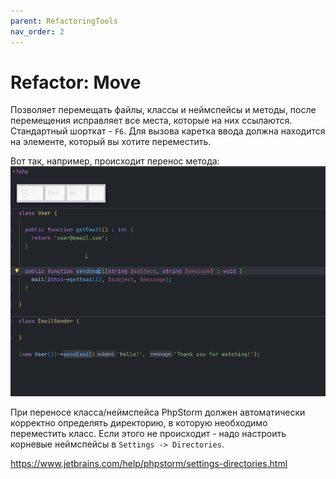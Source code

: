 ```yaml
---
parent: RefactoringTools
nav_order: 2
---
```


# Refactor: Move

Позволяет перемещать файлы, классы и неймспейсы и методы, после перемещения исправляет все места, которые на них ссылаются. Стандартный шорткат - `F6`. Для вызова каретка ввода должна находится на элементе, который вы хотите переместить.

Вот так, например, происходит перенос метода:<br>
![Move method example](assets/MoveMethodExample.gif)


При переносе класса/неймспейса PhpStorm должен автоматически корректно определять директорию, в которую необходимо переместить класс. Если этого не происходит - надо настроить корневые неймспейсы в `Settings -> Directories`.

https://www.jetbrains.com/help/phpstorm/settings-directories.html